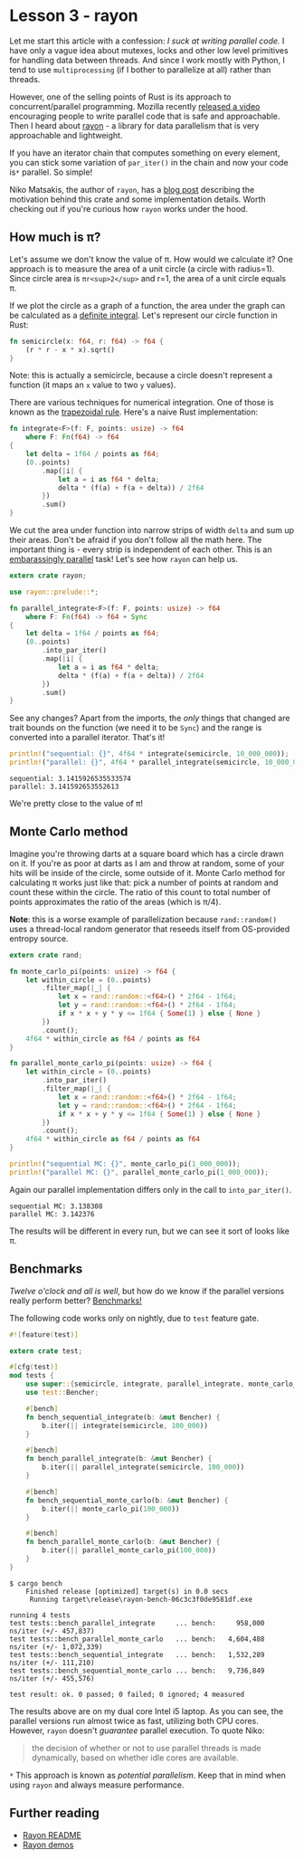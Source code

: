 # Lesson 3 - rayon

Let me start this article with a confession: *I suck at writing parallel code.*
I have only a vague idea about mutexes, locks and other low level primitives
for handling data between threads. And since I work mostly with Python,
I tend to use `multiprocessing` (if I bother to parallelize at all) rather
than threads.

However, one of the selling points of Rust is its approach to
concurrent/parallel programming. Mozilla recently
[released a video](https://www.youtube.com/watch?v=cNeIOt8ZdAY&list=PLo3w8EB99pqJ74XIGe72c9hBZWz9Y16cY)
encouraging people to write parallel code that is safe and approachable.
Then I heard about [rayon](https://crates.io/crates/rayon) - a library for
data parallelism that is very approachable and lightweight.

If you have an iterator chain that computes something on every
element, you can stick some variation of `par_iter()` in the chain and now
your code is`*` parallel. So simple!

Niko Matsakis, the author of `rayon`, has a
[blog post](http://smallcultfollowing.com/babysteps/blog/2015/12/18/rayon-data-parallelism-in-rust/)
describing the motivation behind this crate and some implementation details.
Worth checking out if you're curious how `rayon` works under the hood.

How much is π?
--------------

Let's assume we don't know the value of π. How would we calculate it? One
approach is to measure the area of a unit circle (a circle with radius=1).
Since circle area is `πr<sup>2</sup>` and r=1, the area of a unit circle
equals π.

If we plot the circle as a graph of a function, the area under the graph
can be calculated as a
[definite integral](https://en.wikipedia.org/wiki/Integral). Let's represent
our circle function in Rust:

```rust
fn semicircle(x: f64, r: f64) -> f64 {
    (r * r - x * x).sqrt()
}
```

Note: this is actually a semicircle, because a circle doesn't represent a
function (it maps an `x` value to two `y` values).

There are various techniques for numerical integration. One of those is known as
the [trapezoidal rule](https://en.wikipedia.org/wiki/Trapezoidal_rule). Here's
a naive Rust implementation:

```rust
fn integrate<F>(f: F, points: usize) -> f64
    where F: Fn(f64) -> f64
{
    let delta = 1f64 / points as f64;
    (0..points)
        .map(|i| {
            let a = i as f64 * delta;
            delta * (f(a) + f(a + delta)) / 2f64
        })
        .sum()
}
```

We cut the area under function into narrow strips of width `delta` and sum up
their areas. Don't be afraid if you don't follow all the math here. The
important thing is - every strip is independent of each other. This is an
[embarassingly parallel](https://en.wikipedia.org/wiki/Embarrassingly_parallel)
task! Let's see how `rayon` can help us.

```rust
extern crate rayon;

use rayon::prelude::*;

fn parallel_integrate<F>(f: F, points: usize) -> f64
    where F: Fn(f64) -> f64 + Sync
{
    let delta = 1f64 / points as f64;
    (0..points)
        .into_par_iter()
        .map(|i| {
            let a = i as f64 * delta;
            delta * (f(a) + f(a + delta)) / 2f64
        })
        .sum()
}
```

See any changes? Apart from the imports, the *only* things that changed are
trait bounds on the function (we need it to be `Sync`) and the range is
converted into a parallel iterator. That's it!

```rust
println!("sequential: {}", 4f64 * integrate(semicircle, 10_000_000));
println!("parallel: {}", 4f64 * parallel_integrate(semicircle, 10_000_000));
```

```text
sequential: 3.1415926535533574
parallel: 3.141592653552613
```

We're pretty close to the value of π!

Monte Carlo method
------------------

Imagine you're throwing darts at a square board which has a circle drawn on it.
If you're as poor at darts as I am and throw at random, some of your hits will
be inside of the circle, some outside of it. Monte Carlo method for calculating
π works just like that: pick a number of points at random and count these within
the circle. The ratio of this count to total number of points approximates
the ratio of the areas (which is π/4).

**Note**: this is a worse example of parallelization because `rand::random()`
uses a thread-local random generator that reseeds itself from OS-provided
entropy source.

```rust
extern crate rand;

fn monte_carlo_pi(points: usize) -> f64 {
    let within_circle = (0..points)
        .filter_map(|_| {
            let x = rand::random::<f64>() * 2f64 - 1f64;
            let y = rand::random::<f64>() * 2f64 - 1f64;
            if x * x + y * y <= 1f64 { Some(1) } else { None }
        })
        .count();
    4f64 * within_circle as f64 / points as f64
}

fn parallel_monte_carlo_pi(points: usize) -> f64 {
    let within_circle = (0..points)
        .into_par_iter()
        .filter_map(|_| {
            let x = rand::random::<f64>() * 2f64 - 1f64;
            let y = rand::random::<f64>() * 2f64 - 1f64;
            if x * x + y * y <= 1f64 { Some(1) } else { None }
        })
        .count();
    4f64 * within_circle as f64 / points as f64
}

println!("sequential MC: {}", monte_carlo_pi(1_000_000));
println!("parallel MC: {}", parallel_monte_carlo_pi(1_000_000));
```

Again our parallel implementation differs only in the call to `into_par_iter()`.

```text
sequential MC: 3.138308
parallel MC: 3.142376
```

The results will be different in every run, but we can see it sort of looks
like π.

Benchmarks
----------

*Twelve o'clock and all is well*, but how do we know if the parallel versions
really perform better?
[Benchmarks!](https://doc.rust-lang.org/beta/book/benchmark-tests.html)

The following code works only on nightly, due to `test` feature gate.

```rust
#![feature(test)]

extern crate test;

#[cfg(test)]
mod tests {
    use super::{semicircle, integrate, parallel_integrate, monte_carlo_pi, parallel_monte_carlo_pi};
    use test::Bencher;

    #[bench]
    fn bench_sequential_integrate(b: &mut Bencher) {
        b.iter(|| integrate(semicircle, 100_000))
    }

    #[bench]
    fn bench_parallel_integrate(b: &mut Bencher) {
        b.iter(|| parallel_integrate(semicircle, 100_000))
    }

    #[bench]
    fn bench_sequential_monte_carlo(b: &mut Bencher) {
        b.iter(|| monte_carlo_pi(100_000))
    }

    #[bench]
    fn bench_parallel_monte_carlo(b: &mut Bencher) {
        b.iter(|| parallel_monte_carlo_pi(100_000))
    }
}
```

```text
$ cargo bench
    Finished release [optimized] target(s) in 0.0 secs
     Running target\release\rayon-bench-06c3c3f0de9581df.exe

running 4 tests
test tests::bench_parallel_integrate     ... bench:     958,000 ns/iter (+/- 457,837)
test tests::bench_parallel_monte_carlo   ... bench:   4,604,488 ns/iter (+/- 1,072,339)
test tests::bench_sequential_integrate   ... bench:   1,532,289 ns/iter (+/- 111,210)
test tests::bench_sequential_monte_carlo ... bench:   9,736,849 ns/iter (+/- 455,576)

test result: ok. 0 passed; 0 failed; 0 ignored; 4 measured
```

The results above are on my dual core Intel i5 laptop. As you can see, the
parallel versions run almost twice as fast, utilizing both CPU cores. However,
`rayon` doesn't *guarantee* parallel execution. To quote Niko:

> the decision of whether or not to use parallel threads is made dynamically,
> based on whether idle cores are available.

`*` This approach is known as *potential parallelism*. Keep that in mind when using
`rayon` and always measure performance.

Further reading
---------------

 - [Rayon README](https://github.com/nikomatsakis/rayon/blob/master/README.md)
 - [Rayon demos](https://github.com/nikomatsakis/rayon/tree/master/rayon-demo/src)